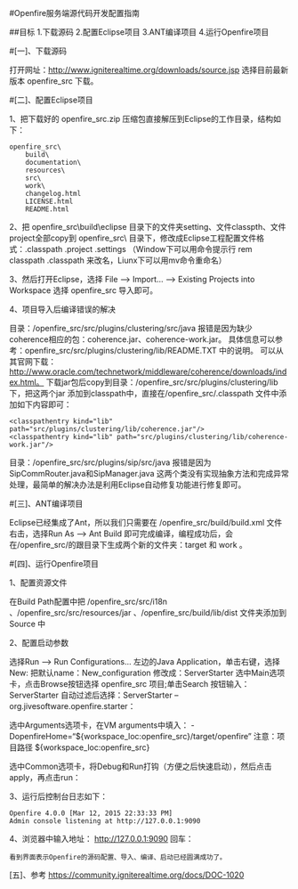 #Openfire服务端源代码开发配置指南

##目标
1.下载源码
2.配置Eclipse项目
3.ANT编译项目
4.运行Openfire项目


#[一]、下载源码

打开网址：http://www.igniterealtime.org/downloads/source.jsp 选择目前最新版本 openfire_src 下载。


#[二]、配置Eclipse项目


1、把下载好的 openfire_src.zip 压缩包直接解压到Eclipse的工作目录，结构如下：

	openfire_src\
		build\
		documentation\
		resources\
		src\
		work\
		changelog.html
		LICENSE.html
		README.html


2、把 openfire_src\build\eclipse 目录下的文件夹setting、文件classpth、文件project全部copy到 openfire_src\ 目录下，修改成Eclipse工程配置文件格式：.classpath .project .settings
（Window下可以用命令提示行 rem classpath .classpath 来改名，Liunx下可以用mv命令重命名）

3、然后打开Eclipse，选择 File –> Import… –> Existing Projects into Workspace  选择 openfire_src 导入即可。


4、项目导入后编译错误的解决

目录：/openfire_src/src/plugins/clustering/src/java 报错是因为缺少coherence相应的包：coherence.jar、coherence-work.jar。
具体信息可以参考：openfire_src/src/plugins/clustering/lib/README.TXT 中的说明。
可以从其官网下载：http://www.oracle.com/technetwork/middleware/coherence/downloads/index.html。
下载jar包后copy到目录：/openfire_src/src/plugins/clustering/lib 下，把这两个jar 添加到classpath中，直接在/openfire_src/.classpath 文件中添加如下内容即可：
 
	<classpathentry kind="lib" path="src/plugins/clustering/lib/coherence.jar"/>
	<classpathentry kind="lib" path="src/plugins/clustering/lib/coherence-work.jar"/>
 
目录：/openfire_src/src/plugins/sip/src/java 报错是因为 SipCommRouter.java和SipManager.java 这两个类没有实现抽象方法和完成异常处理，最简单的解决办法是利用Eclipse自动修复功能进行修复即可。



#[三]、ANT编译项目

Eclipse已经集成了Ant，所以我们只需要在 /openfire_src/build/build.xml 文件右击，选择Run As –> Ant Build 即可完成编译，编程成功后，会在/openfire_src/的跟目录下生成两个新的文件夹：target 和 work 。


#[四]、运行Openfire项目

1、配置资源文件

在Build Path配置中把  /openfire_src/src/i18n 、/openfire_src/src/resources/jar 、/openfire_src/build/lib/dist 文件夹添加到 Source 中

2、配置启动参数

选择Run –> Run Configurations… 左边的Java Application，单击右键，选择 New:
把默认name：New_configuration 修改成：ServerStarter
选中Main选项卡，点击Browse按钮选择 openfire_src 项目;单击Search 按钮输入：ServerStarter 自动过滤后选择：ServerStarter – org.jivesoftware.openfire.starter：

选中Arguments选项卡，在VM arguments中填入：
-DopenfireHome=“${workspace_loc:openfire_src}/target/openfire”
注意：项目路径 ${workspace_loc:openfire_src}

选中Common选项卡，将Debug和Run打钩（方便之后快速启动），然后点击apply，再点击run：


3、运行后控制台日志如下：

	Openfire 4.0.0 [Mar 12, 2015 22:33:33 PM]
	Admin console listening at http://127.0.0.1:9090

 4、浏览器中输入地址： http://127.0.0.1:9090 回车：

	看到界面表示Openfire的源码配置、导入、编译、启动已经圆满成功了。


[五]、参考
	https://community.igniterealtime.org/docs/DOC-1020
